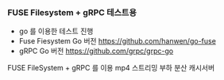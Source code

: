 ### FUSE Filesystem + gRPC 테스트용

- go 를 이용한 테스트 진행
-  Fuse Fiesystem Go 버전 https://github.com/hanwen/go-fuse
-  gRPC Go 버전 https://github.com/grpc/grpc-go


FUSE FileSystem + gRPC 를 이용 mp4 스트리밍 부하 분산 캐시서버
